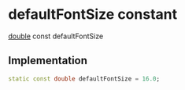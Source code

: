 


# defaultFontSize constant






[double](https://api.flutter.dev/flutter/dart-core/double-class.html) const defaultFontSize
  







## Implementation

```dart
static const double defaultFontSize = 16.0;


```







